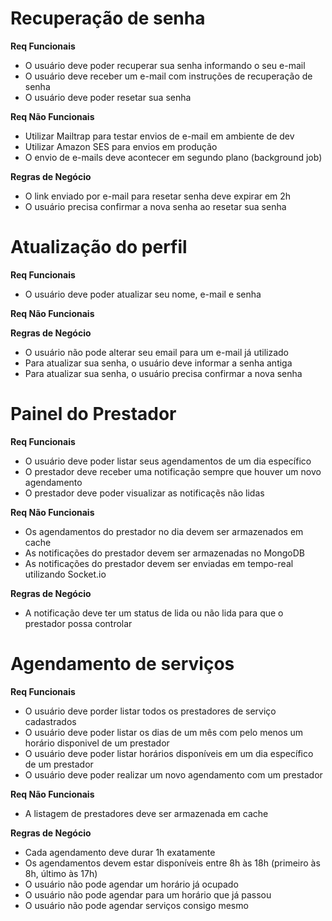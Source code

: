 # Recuperação de senha

**Req Funcionais**
- O usuário deve poder recuperar sua senha informando o seu e-mail
- O usuário deve receber um e-mail com instruções de recuperação de senha
- O usuário deve poder resetar sua senha

**Req Não Funcionais**
- Utilizar Mailtrap para testar envios de e-mail em ambiente de dev
- Utilizar Amazon SES para envios em produção
- O envio de e-mails deve acontecer em segundo plano (background job)

**Regras de Negócio**
- O link enviado por e-mail para resetar senha deve expirar em 2h
- O usuário precisa confirmar a nova senha ao resetar sua senha

# Atualização do perfil

**Req Funcionais**
- O usuário deve poder atualizar seu nome, e-mail e senha

**Req Não Funcionais**

**Regras de Negócio**
- O usuário não pode alterar seu email para um e-mail já utilizado
- Para atualizar sua senha, o usuário deve informar a senha antiga
- Para atualizar sua senha, o usuário precisa confirmar a nova senha


# Painel do Prestador

**Req Funcionais**
- O usuário deve poder listar seus agendamentos de um dia específico
- O prestador deve receber uma notificação sempre que houver um novo agendamento
- O prestador deve poder visualizar as notificaçẽs não lidas

**Req Não Funcionais**
- Os agendamentos do prestador no dia devem ser armazenados em cache
- As notificações do prestador devem ser armazenadas no MongoDB
- As notificações do prestador devem ser enviadas em tempo-real utilizando Socket.io


**Regras de Negócio**
- A notificação deve ter um status de lida ou não lida para que o prestador possa controlar

# Agendamento de serviços

**Req Funcionais**
- O usuário deve porder listar todos os prestadores de serviço cadastrados
- O usuário deve poder listar os dias de um mês com pelo menos um horário disponivel de um prestador
- O usuário deve poder listar horários disponíveis em um dia específico de um prestador
- O usuário deve poder realizar um novo agendamento com um prestador


**Req Não Funcionais**
- A listagem de prestadores deve ser armazenada em cache


**Regras de Negócio**
- Cada agendamento deve durar 1h exatamente
- Os agendamentos devem estar disponíveis entre 8h às 18h (primeiro às 8h, último às 17h)
- O usuário não pode agendar um horário já ocupado
- O usuário não pode agendar para um horário que já passou
- O usuário não pode agendar serviços consigo mesmo




